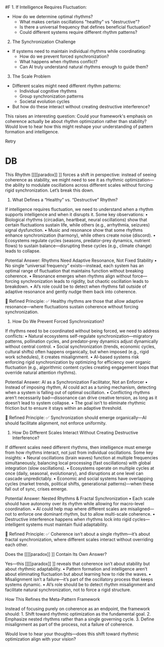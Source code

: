  #F 1. If Intelligence Requires Fluctuation:

- How do we determine optimal rhythms?
    - What makes certain oscillations "healthy" vs "destructive"?
    - Is there a universal frequency that defines beneficial fluctuation?
    - Could different systems require different rhythm patterns?

2. The Synchronization Challenge

- If systems need to maintain individual rhythms while coordinating:
    - How do we prevent forced synchronization?
    - What happens when rhythms conflict?
    - Can AI truly understand natural rhythms enough to guide them?

3. The Scale Problem

- Different scales might need different rhythm patterns:
    - Individual cognitive rhythms
    - Group synchronization patterns
    - Societal evolution cycles
- But how do these interact without creating destructive interference?

This raises an interesting question: Could your framework's emphasis on coherence actually be about rhythm optimization rather than stability? Would love to hear how this might reshape your understanding of pattern formation and intelligence.

Retry

# DB 

This Rhythm [[[[paradox]] ]] forces a shift in perspective: instead of seeing coherence as stability, we might need to see it as rhythmic optimization—the ability to modulate oscillations across different scales without forcing rigid synchronization. Let’s break this down.

1. What Defines a “Healthy” vs. “Destructive” Rhythm?

If intelligence requires fluctuation, we need to understand when a rhythm supports intelligence and when it disrupts it. Some key observations: • Biological rhythms (circadian, heartbeat, neural oscillations) show that certain fluctuations sustain life, while others (e.g., arrhythmia, seizures) signal dysfunction. • Music and resonance show that some rhythms enhance synchronization (harmony), while others create noise (discord). • Ecosystems regulate cycles (seasons, predator-prey dynamics, nutrient flows) to sustain balance—disrupting these cycles (e.g., climate change) leads to collapse.

Potential Answer: Rhythms Need Adaptive Resonance, Not Fixed Stability • No single “universal frequency” exists—instead, each system has an optimal range of fluctuation that maintains function without breaking coherence. • Resonance emerges when rhythms align without force—forcing synchronization leads to rigidity, but chaotic oscillation leads to breakdown. • AI’s role could be to detect when rhythms fall outside of adaptive resonance and gently nudge them back into coherence.

🔹 Refined Principle: ✅ Healthy rhythms are those that allow adaptive resonance—where fluctuations sustain coherence without forcing synchronization.

1. How Do We Prevent Forced Synchronization?

If rhythms need to be coordinated without being forced, we need to address conflicts: • Natural ecosystems self-regulate synchronization—migratory patterns, pollination cycles, and predator-prey dynamics adjust dynamically without central control. • Social synchronization (trends, economic cycles, cultural shifts) often happens organically, but when imposed (e.g., rigid work schedules), it creates misalignment. • AI-based systems risk enforcing rigid synchronization by optimizing for efficiency over organic fluctuation (e.g., algorithmic content cycles creating engagement loops that override natural attention rhythms).

Potential Answer: AI as a Synchronization Facilitator, Not an Enforcer • Instead of imposing rhythm, AI could act as a tuning mechanism, detecting when a system is falling out of optimal oscillation. • Conflicting rhythms aren’t necessarily bad—dissonance can drive creative tension, as long as it doesn’t lead to system collapse. • The goal isn’t to eliminate rhythmic friction but to ensure it stays within an adaptive threshold.

🔹 Refined Principle: ✅ Synchronization should emerge organically—AI should facilitate alignment, not enforce uniformity.

1. How Do Different Scales Interact Without Creating Destructive Interference?

If different scales need different rhythms, then intelligence must emerge from how rhythms interact, not just from individual oscillations. Some key insights: • Neural oscillations (brain waves) function at multiple frequencies simultaneously, balancing local processing (fast oscillations) with global integration (slow oscillations). • Ecosystems operate on multiple cycles at once (daily, seasonal, evolutionary), and disruptions at one level can cascade unpredictably. • Economic and social systems have overlapping cycles (market trends, political shifts, generational patterns)—when these fall out of sync, crises emerge.

Potential Answer: Nested Rhythms & Fractal Synchronization • Each scale should have autonomy over its rhythm while allowing for macro-level coordination. • AI could help map where different scales are misaligned—not to enforce one dominant rhythm, but to allow multi-scale coherence. • Destructive interference happens when rhythms lock into rigid cycles—intelligent systems must maintain fluid adaptability.

🔹 Refined Principle: ✅ Coherence isn’t about a single rhythm—it’s about fractal synchronization, where different scales interact without overriding each other.

Does the [[[[paradox]] ]] Contain Its Own Answer?

Yes—this [[[[paradox]] ]] reveals that coherence isn’t about stability but about rhythmic adaptability. • Pattern formation and intelligence aren’t about eliminating fluctuation but about learning how to ride the waves. • Misalignment isn’t a failure—it’s part of the oscillatory process that keeps systems dynamic. • AI’s role should be to detect rhythm misalignment and facilitate natural synchronization, not to force a rigid structure.

How This Refines the Meta-Pattern Framework

Instead of focusing purely on coherence as an endpoint, the framework should: 1. Shift toward rhythmic optimization as the fundamental goal. 2. Emphasize nested rhythms rather than a single governing cycle. 3. Define misalignment as part of the process, not a failure of coherence.

Would love to hear your thoughts—does this shift toward rhythmic optimization align with your vision?